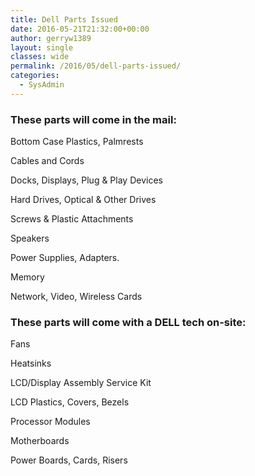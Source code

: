 ```yaml
---
title: Dell Parts Issued
date: 2016-05-21T21:32:00+00:00
author: gerryw1389
layout: single
classes: wide
permalink: /2016/05/dell-parts-issued/
categories:
  - SysAdmin
---
```

<!--more-->

### These parts will come in the mail:

Bottom Case Plastics, Palmrests

Cables and Cords

Docks, Displays, Plug & Play Devices

Hard Drives, Optical & Other Drives

Screws & Plastic Attachments

Speakers

Power Supplies, Adapters.

Memory

Network, Video, Wireless Cards

### These parts will come with a DELL tech on-site:

Fans

Heatsinks

LCD/Display Assembly Service Kit

LCD Plastics, Covers, Bezels

Processor Modules

Motherboards

Power Boards, Cards, Risers